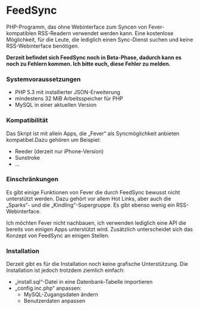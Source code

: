 FeedSync
========

PHP-Programm, das ohne Webinterface zum Syncen von Fever-kompatiblen RSS-Readern verwendet werden kann. Eine kostenlose Möglichkeit, für die Leute, die lediglich einen Sync-Dienst suchen und keine RSS-Webinterface benötigen.

**Derzeit befindet sich FeedSync noch in Beta-Phase, dadurch kann es noch zu Fehlern kommen. Ich bitte euch, diese Fehler zu melden.**

### Systemvoraussetzungen

- PHP 5.3 mit installierter JSON-Erweiterung
- mindestens 32 MiB Arbeitsspeicher für PHP
- MySQL in einer aktuellen Version

### Kompatibilität
Das Skript ist mit allein Apps, die „Fever“ als Syncmöglichkeit anbieten kompatibel.Dazu gehören um Beispiel:

- Reeder (derzeit nur iPhone-Version)
- Sunstroke
- …

### Einschränkungen
Es gibt einige Funktionen von Fever die durch FeedSync bewusst nicht unterstützt werden. Dazu gehört vor allem Hot Links, aber auch die „Sparks“- und die „Kindling“-Supergruppe. Es gibt ebenso wenig ein RSS-Webinterface.

Ich möchten Fever nicht nachbauen, ich verwenden lediglich eine API die bereits von einigen Apps unterstützt wird. Zusätzlich unterscheidet sich das Konzept von FeedSync an einigen Stellen.

### Installation
Derzeit gibt es für die Installation noch keine grafische Unterstützung. Die Installation ist jedoch trotzdem ziemlich einfach:

- „install.sql“-Datei in eine Datenbank-Tabelle importieren
- „config.inc.php“ anpassen:
	- MySQL-Zugangsdaten ändern
	- Benutzerdaten anpassen 